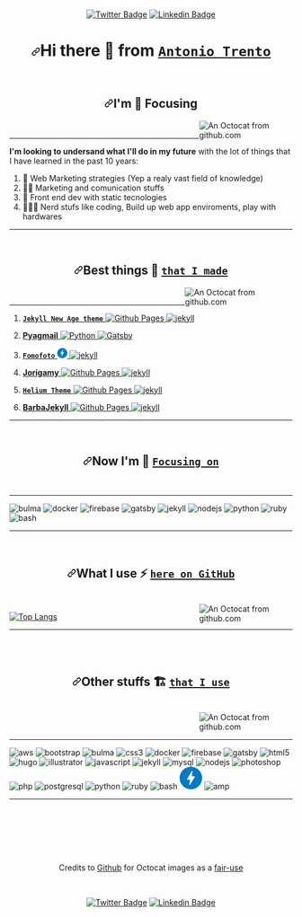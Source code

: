 <br />

<p align="center"><a href="https://twitter.com/lantoniotrento" rel="nofollow"><img src="https://camo.githubusercontent.com/7ea6e1474fcd1dc8a8cd02fcceb98e37822e3661/68747470733a2f2f696d672e736869656c64732e696f2f62616467652f2d406c616e746f6e696f7472656e746f2d3163613066313f7374796c653d666c61742d737175617265266c6162656c436f6c6f723d316361306631266c6f676f3d74776974746572266c6f676f436f6c6f723d7768697465266c696e6b3d68747470733a2f2f747769747465722e636f6d2f6c616e746f6e696f7472656e746f" alt="Twitter Badge" data-canonical-src="https://img.shields.io/badge/-@lantoniotrento-1ca0f1?style=flat-square&amp;labelColor=1ca0f1&amp;logo=twitter&amp;logoColor=white&amp;link=https://twitter.com/lantoniotrento" style="max-width:100%;"></a> <a href="https://www.linkedin.com/in/antoniotrento/" rel="nofollow"><img src="https://camo.githubusercontent.com/5d623cf50b156c4e1b008a9d17546bae327807f6/68747470733a2f2f696d672e736869656c64732e696f2f62616467652f2d616e746f6e696f7472656e746f2d626c75653f7374796c653d666c61742d737175617265266c6f676f3d4c696e6b6564696e266c6f676f436f6c6f723d7768697465266c696e6b3d68747470733a2f2f7777772e6c696e6b6564696e2e636f6d2f696e2f616e746f6e696f7472656e746f2f" alt="Linkedin Badge" data-canonical-src="https://img.shields.io/badge/-antoniotrento-blue?style=flat-square&amp;logo=Linkedin&amp;logoColor=white&amp;link=https://www.linkedin.com/in/antoniotrento/" style="max-width:100%;"></a></p>

<!-- ⬆️ Generated by https://shields.io/ ⬆️ -->
<h1 align="center"><a id="user-content-hi-there--from-antonio-trento" class="anchor" aria-hidden="true" href="#hi-there--from-antonio-trento"><svg class="octicon octicon-link" viewBox="0 0 16 16" version="1.1" width="16" height="16" aria-hidden="true"><path fill-rule="evenodd" d="M7.775 3.275a.75.75 0 001.06 1.06l1.25-1.25a2 2 0 112.83 2.83l-2.5 2.5a2 2 0 01-2.83 0 .75.75 0 00-1.06 1.06 3.5 3.5 0 004.95 0l2.5-2.5a3.5 3.5 0 00-4.95-4.95l-1.25 1.25zm-4.69 9.64a2 2 0 010-2.83l2.5-2.5a2 2 0 012.83 0 .75.75 0 001.06-1.06 3.5 3.5 0 00-4.95 0l-2.5 2.5a3.5 3.5 0 004.95 4.95l1.25-1.25a.75.75 0 00-1.06-1.06l-1.25 1.25a2 2 0 01-2.83 0z"></path></svg></a>Hi there <g-emoji class="g-emoji" alias="wave" fallback-src="https://github.githubassets.com/images/icons/emoji/unicode/1f44b.png">👋</g-emoji> from <a href="https://antoniotrento.net" rel="nofollow"><code>Antonio Trento</code></a></h1>

<!-- # Hi there 👋 from [`Antonio Trento`](https://antoniotrento.net) -->

<br />

<!-- ## I'm 🎯Focusing -->
<h2 align="center"><a id="user-content-im-focusing" class="anchor" aria-hidden="true" href="#im-focusing"><svg class="octicon octicon-link" viewBox="0 0 16 16" version="1.1" width="16" height="16" aria-hidden="true"><path fill-rule="evenodd" d="M7.775 3.275a.75.75 0 001.06 1.06l1.25-1.25a2 2 0 112.83 2.83l-2.5 2.5a2 2 0 01-2.83 0 .75.75 0 00-1.06 1.06 3.5 3.5 0 004.95 0l2.5-2.5a3.5 3.5 0 00-4.95-4.95l-1.25 1.25zm-4.69 9.64a2 2 0 010-2.83l2.5-2.5a2 2 0 012.83 0 .75.75 0 001.06-1.06 3.5 3.5 0 00-4.95 0l-2.5 2.5a3.5 3.5 0 004.95 4.95l1.25-1.25a.75.75 0 00-1.06-1.06l-1.25 1.25a2 2 0 01-2.83 0z"></path></svg></a>I'm <g-emoji class="g-emoji" alias="dart" fallback-src="https://github.githubassets.com/images/icons/emoji/unicode/1f3af.png">🎯</g-emoji> Focusing</h2>

<img align="right" width="33%" title="An Octocat from github.com" src="https://octodex.github.com/images/daftpunktocat-thomas.gif" alt="An Octocat from github.com" />

<br />

---

**I'm looking to undersand what I'll do in my future** with the lot of things that I have learned in the past 10 years:

1. 🚀 Web Marketing strategies (Yep a realy vast field of knowledge)
2. 🧙🏼 Marketing and comunication stuffs
3. 🎨  Front end dev with static tecnologies
4. 👨🏻‍💻 Nerd stufs like coding, Build up web app enviroments, play with hardwares

---

<!-- ⬆️ Emoji from https://getemoji.com/ ⬆️ -->
<br />

<h2 align="center"><a id="user-content-best-things--that-i-made" class="anchor" aria-hidden="true" href="#best-things--that-i-made"><svg class="octicon octicon-link" viewBox="0 0 16 16" version="1.1" width="16" height="16" aria-hidden="true"><path fill-rule="evenodd" d="M7.775 3.275a.75.75 0 001.06 1.06l1.25-1.25a2 2 0 112.83 2.83l-2.5 2.5a2 2 0 01-2.83 0 .75.75 0 00-1.06 1.06 3.5 3.5 0 004.95 0l2.5-2.5a3.5 3.5 0 00-4.95-4.95l-1.25 1.25zm-4.69 9.64a2 2 0 010-2.83l2.5-2.5a2 2 0 012.83 0 .75.75 0 001.06-1.06 3.5 3.5 0 00-4.95 0l-2.5 2.5a3.5 3.5 0 004.95 4.95l1.25-1.25a.75.75 0 00-1.06-1.06l-1.25 1.25a2 2 0 01-2.83 0z"></path></svg></a>Best things <g-emoji class="g-emoji" alias="gem" fallback-src="https://github.githubassets.com/images/icons/emoji/unicode/1f48e.png">💎</g-emoji> <a href="#best-things--that-i-made"><code>that I made</code></a></h2>
<!-- ## Best things 💎 that I made -->

<img align="right" width="38%" title="An Octocat from github.com" src="https://octodex.github.com/images/labtocat.png" alt="An Octocat from github.com" />

<br />

---

1. <p align="left"><a href="https://jamstackthemes.dev/theme/jekyll-new-age/" target="_blank"><b><code>Jekyll New Age theme</code></b> <img src="https://www.vectorlogo.zone/logos/github/github-icon.svg" alt="Github Pages" width="18" height="18"/> <img src="https://www.vectorlogo.zone/logos/jekyllrb/jekyllrb-icon.svg" alt="jekyll" width="18" height="18"/></a></p>
2. <p align="left"><a href="https://pyagmail.netlify.app/" target="_blank"><b>Pyagmail</b> <img src="https://devicons.github.io/devicon/devicon.git/icons/python/python-original.svg" alt="Python" width="18" height="18"/> <img src="https://www.vectorlogo.zone/logos/gatsbyjs/gatsbyjs-icon.svg" alt="Gatsby" width="18" height="18"/></a></p>
3. <p align="left"><a href="https://fomofoto.net" target="_blank"><code><b>Fomofoto</b></code> <img src="https://github.com/antoniotrento/antoniotrento/blob/master/img/ampproject-official.svg" alt="amp" width="18" height="18"/> <img src="https://www.vectorlogo.zone/logos/jekyllrb/jekyllrb-icon.svg" alt="jekyll" width="18" height="18"/></a></p>
4. <p align="left"><a href="https://jorigamy.github.io" target="_blank"><b>Jorigamy</b> <img src="https://www.vectorlogo.zone/logos/github/github-icon.svg" alt="Github Pages" width="18" height="18"/> <img src="https://www.vectorlogo.zone/logos/jekyllrb/jekyllrb-icon.svg" alt="jekyll" width="18" height="18"/></a></p>
5. <p align="left"><a href="https://jamstackthemes.dev/theme/jekyll-helium-theme/" target="_blank"><b><code>Helium Theme</code></b> <img src="https://www.vectorlogo.zone/logos/github/github-icon.svg" alt="Github Pages" width="18" height="18"/> <img src="https://www.vectorlogo.zone/logos/jekyllrb/jekyllrb-icon.svg" alt="jekyll" width="18" height="18"/></a></p>
6. <p align="left"><a href="https://barbajekyll.github.io" target="_blank"><b>BarbaJekyll</b> <img src="https://www.vectorlogo.zone/logos/github/github-icon.svg" alt="Github Pages" width="18" height="18"/> <img src="https://www.vectorlogo.zone/logos/jekyllrb/jekyllrb-icon.svg" alt="jekyll" width="18" height="18"/></a></p>

---

<br />

<h2 align="center"><a id="user-content-now-im--focusing-on" class="anchor" aria-hidden="true" href="#now-im--focusing-on"><svg class="octicon octicon-link" viewBox="0 0 16 16" version="1.1" width="16" height="16" aria-hidden="true"><path fill-rule="evenodd" d="M7.775 3.275a.75.75 0 001.06 1.06l1.25-1.25a2 2 0 112.83 2.83l-2.5 2.5a2 2 0 01-2.83 0 .75.75 0 00-1.06 1.06 3.5 3.5 0 004.95 0l2.5-2.5a3.5 3.5 0 00-4.95-4.95l-1.25 1.25zm-4.69 9.64a2 2 0 010-2.83l2.5-2.5a2 2 0 012.83 0 .75.75 0 001.06-1.06 3.5 3.5 0 00-4.95 0l-2.5 2.5a3.5 3.5 0 004.95 4.95l1.25-1.25a.75.75 0 00-1.06-1.06l-1.25 1.25a2 2 0 01-2.83 0z"></path></svg></a>Now I'm <g-emoji class="g-emoji" alias="dart" fallback-src="https://github.githubassets.com/images/icons/emoji/unicode/1f3af.png">🎯</g-emoji> <a href="#now-im--focusing-on"><code>Focusing on</code></a></h2>
<!-- ## Now I'm 🎯 Focusing on -->

<br />

---

<p align="left"><img src="https://raw.githubusercontent.com/gilbarbara/logos/804dc257b59e144eaca5bc6ffd16949752c6f789/logos/bulma.svg" alt="bulma" width="40" height="40"/> <img src="https://devicons.github.io/devicon/devicon.git/icons/docker/docker-original-wordmark.svg" alt="docker" width="40" height="40"/> <img src="https://www.vectorlogo.zone/logos/firebase/firebase-icon.svg" alt="firebase" width="40" height="40"/> <img src="https://www.vectorlogo.zone/logos/gatsbyjs/gatsbyjs-icon.svg" alt="gatsby" width="40" height="40"/> <img src="https://www.vectorlogo.zone/logos/jekyllrb/jekyllrb-icon.svg" alt="jekyll" width="40" height="40"/> <img src="https://devicons.github.io/devicon/devicon.git/icons/nodejs/nodejs-original-wordmark.svg" alt="nodejs" width="40" height="40"/> <img src="https://devicons.github.io/devicon/devicon.git/icons/python/python-original.svg" alt="python" width="40" height="40"/> <img src="https://devicons.github.io/devicon/devicon.git/icons/ruby/ruby-original-wordmark.svg" alt="ruby" width="40" height="40"/> <img src="https://www.vectorlogo.zone/logos/gnu_bash/gnu_bash-icon.svg" alt="bash" width="40" height="40"/></p>
<!-- ⬆️ Generated by https://rahuldkjain.github.io/gh-profile-readme-generator/ and https://www.vectorlogo.zone and https://devicon.dev/ ⬆️ -->

---

<br />

<h2 align="center"><a id="user-content-what-i-use-️-here-on-github" class="anchor" aria-hidden="true" href="#what-i-use-️-here-on-github"><svg class="octicon octicon-link" viewBox="0 0 16 16" version="1.1" width="16" height="16" aria-hidden="true"><path fill-rule="evenodd" d="M7.775 3.275a.75.75 0 001.06 1.06l1.25-1.25a2 2 0 112.83 2.83l-2.5 2.5a2 2 0 01-2.83 0 .75.75 0 00-1.06 1.06 3.5 3.5 0 004.95 0l2.5-2.5a3.5 3.5 0 00-4.95-4.95l-1.25 1.25zm-4.69 9.64a2 2 0 010-2.83l2.5-2.5a2 2 0 012.83 0 .75.75 0 001.06-1.06 3.5 3.5 0 00-4.95 0l-2.5 2.5a3.5 3.5 0 004.95 4.95l1.25-1.25a.75.75 0 00-1.06-1.06l-1.25 1.25a2 2 0 01-2.83 0z"></path></svg></a>What I use <g-emoji class="g-emoji" alias="zap" fallback-src="https://github.githubassets.com/images/icons/emoji/unicode/26a1.png">⚡️</g-emoji> <a href="#what-i-use-️-here-on-github"><code>here on GitHub</code></a></h2>
<!-- ## What I use ⚡️ here on GitHub -->

<br />

<img align="right" width="33%" title="An Octocat from github.com" src="https://octodex.github.com/images/stormtroopocat.jpg" alt="An Octocat from github.com" />

[![Top Langs](https://antonioreadmestats.vercel.app/api/top-langs/?username=antoniotrento&layout=compact)](https://github.com/antoniotrento)

<!-- ⬆️ Generated by https://github.com/antoniotrento/antonioreadmestats and https://www.vectorlogo.zone and https://devicon.dev/ ⬆️ -->

--------------------------------------------------------------------------------
<br />
<br />

<h2 align="center"><a id="user-content-other-stuffs--that-i-use" class="anchor" aria-hidden="true" href="#other-stuffs--that-i-use"><svg class="octicon octicon-link" viewBox="0 0 16 16" version="1.1" width="16" height="16" aria-hidden="true"><path fill-rule="evenodd" d="M7.775 3.275a.75.75 0 001.06 1.06l1.25-1.25a2 2 0 112.83 2.83l-2.5 2.5a2 2 0 01-2.83 0 .75.75 0 00-1.06 1.06 3.5 3.5 0 004.95 0l2.5-2.5a3.5 3.5 0 00-4.95-4.95l-1.25 1.25zm-4.69 9.64a2 2 0 010-2.83l2.5-2.5a2 2 0 012.83 0 .75.75 0 001.06-1.06 3.5 3.5 0 00-4.95 0l-2.5 2.5a3.5 3.5 0 004.95 4.95l1.25-1.25a.75.75 0 00-1.06-1.06l-1.25 1.25a2 2 0 01-2.83 0z"></path></svg></a>Other stuffs <g-emoji class="g-emoji" alias="building_construction" fallback-src="https://github.githubassets.com/images/icons/emoji/unicode/1f3d7.png">🏗</g-emoji> <a href="#other-stuffs--that-i-use"><code>that I use</code></a></h2>
<!-- ## Other stuffs 🏗 that I use -->

<br />

<img align="right" width="33%" title="An Octocat from github.com" src="https://octodex.github.com/images/inspectocat.jpg" alt="An Octocat from github.com" />

<br />
<br />

---

<p><img src="https://devicons.github.io/devicon/devicon.git/icons/amazonwebservices/amazonwebservices-original-wordmark.svg" alt="aws" width="40" height="40"/> <img src="https://devicons.github.io/devicon/devicon.git/icons/bootstrap/bootstrap-plain.svg" alt="bootstrap" width="40" height="40"/> <img src="https://raw.githubusercontent.com/gilbarbara/logos/804dc257b59e144eaca5bc6ffd16949752c6f789/logos/bulma.svg" alt="bulma" width="40" height="40"/> <img src="https://devicons.github.io/devicon/devicon.git/icons/css3/css3-original-wordmark.svg" alt="css3" width="40" height="40"/> <img src="https://devicons.github.io/devicon/devicon.git/icons/docker/docker-original-wordmark.svg" alt="docker" width="40" height="40"/> <img src="https://www.vectorlogo.zone/logos/firebase/firebase-icon.svg" alt="firebase" width="40" height="40"/> <img src="https://www.vectorlogo.zone/logos/gatsbyjs/gatsbyjs-icon.svg" alt="gatsby" width="40" height="40"/> <img src="https://devicons.github.io/devicon/devicon.git/icons/html5/html5-original-wordmark.svg" alt="html5" width="40" height="40"/> <img src="https://api.iconify.design/logos-hugo.svg" alt="hugo" width="40" height="40"/> <img src="https://www.vectorlogo.zone/logos/adobe_illustrator/adobe_illustrator-icon.svg" alt="illustrator" width="40" height="40"/> <img src="https://devicons.github.io/devicon/devicon.git/icons/javascript/javascript-original.svg" alt="javascript" width="40" height="40"/> <img src="https://www.vectorlogo.zone/logos/jekyllrb/jekyllrb-icon.svg" alt="jekyll" width="40" height="40"/> <img src="https://devicons.github.io/devicon/devicon.git/icons/mysql/mysql-original-wordmark.svg" alt="mysql" width="40" height="40"/> <img src="https://devicons.github.io/devicon/devicon.git/icons/nodejs/nodejs-original-wordmark.svg" alt="nodejs" width="40" height="40"/> <img src="https://devicons.github.io/devicon/devicon.git/icons/photoshop/photoshop-plain.svg" alt="photoshop" width="40" height="40"/> <img src="https://devicons.github.io/devicon/devicon.git/icons/php/php-original.svg" alt="php" width="40" height="40"/> <img src="https://devicons.github.io/devicon/devicon.git/icons/postgresql/postgresql-original-wordmark.svg" alt="postgresql" width="40" height="40"/> <img src="https://devicons.github.io/devicon/devicon.git/icons/python/python-original.svg" alt="python" width="40" height="40"/> <img src="https://devicons.github.io/devicon/devicon.git/icons/ruby/ruby-original-wordmark.svg" alt="ruby" width="40" height="40"/> <img src="https://www.vectorlogo.zone/logos/gnu_bash/gnu_bash-icon.svg" alt="bash" width="40" height="40"/> <img src="https://github.com/antoniotrento/antoniotrento/blob/master/img/ampproject-official.svg" alt="amp" width="40" height="40"/> <img src="https://www.vectorlogo.zone/logos/wordpress/wordpress-icon.svg" alt="amp" width="40" height="40"/></p>

---

<br />
<br />
<br />
<br />
<br />

<p align="center">Credits to <a href="https://github.com">Github</a> for Octocat images as a <a href="https://octodex.github.com/faq/#can-i-use-an-octocat-as-my-app-logo-or-icon">fair-use</a></p>

<br />

<p align="center"><a href="https://twitter.com/lantoniotrento" rel="nofollow"><img src="https://camo.githubusercontent.com/7ea6e1474fcd1dc8a8cd02fcceb98e37822e3661/68747470733a2f2f696d672e736869656c64732e696f2f62616467652f2d406c616e746f6e696f7472656e746f2d3163613066313f7374796c653d666c61742d737175617265266c6162656c436f6c6f723d316361306631266c6f676f3d74776974746572266c6f676f436f6c6f723d7768697465266c696e6b3d68747470733a2f2f747769747465722e636f6d2f6c616e746f6e696f7472656e746f" alt="Twitter Badge" data-canonical-src="https://img.shields.io/badge/-@lantoniotrento-1ca0f1?style=flat-square&amp;labelColor=1ca0f1&amp;logo=twitter&amp;logoColor=white&amp;link=https://twitter.com/lantoniotrento" style="max-width:100%;"></a> <a href="https://www.linkedin.com/in/antoniotrento/" rel="nofollow"><img src="https://camo.githubusercontent.com/5d623cf50b156c4e1b008a9d17546bae327807f6/68747470733a2f2f696d672e736869656c64732e696f2f62616467652f2d616e746f6e696f7472656e746f2d626c75653f7374796c653d666c61742d737175617265266c6f676f3d4c696e6b6564696e266c6f676f436f6c6f723d7768697465266c696e6b3d68747470733a2f2f7777772e6c696e6b6564696e2e636f6d2f696e2f616e746f6e696f7472656e746f2f" alt="Linkedin Badge" data-canonical-src="https://img.shields.io/badge/-antoniotrento-blue?style=flat-square&amp;logo=Linkedin&amp;logoColor=white&amp;link=https://www.linkedin.com/in/antoniotrento/" style="max-width:100%;"></a></p>

<!-- ⬆️ Generated by https://rahuldkjain.github.io/gh-profile-readme-generator/ ⬆️ -->

<!-- Markdown for social badges

[![Twitter Badge](https://img.shields.io/badge/-@lantoniotrento-1ca0f1?style=flat-square&labelColor=1ca0f1&logo=twitter&logoColor=white&link=https://twitter.com/lantoniotrento)](https://twitter.com/lantoniotrento) [![Linkedin Badge](https://img.shields.io/badge/-antoniotrento-blue?style=flat-square&logo=Linkedin&logoColor=white&link=https://www.linkedin.com/in/antoniotrento/)](https://www.linkedin.com/in/antoniotrento/)

HTML Version

<p align="right"><a href="https://twitter.com/lantoniotrento" rel="nofollow"><img src="https://camo.githubusercontent.com/7ea6e1474fcd1dc8a8cd02fcceb98e37822e3661/68747470733a2f2f696d672e736869656c64732e696f2f62616467652f2d406c616e746f6e696f7472656e746f2d3163613066313f7374796c653d666c61742d737175617265266c6162656c436f6c6f723d316361306631266c6f676f3d74776974746572266c6f676f436f6c6f723d7768697465266c696e6b3d68747470733a2f2f747769747465722e636f6d2f6c616e746f6e696f7472656e746f" alt="Twitter Badge" data-canonical-src="https://img.shields.io/badge/-@lantoniotrento-1ca0f1?style=flat-square&amp;labelColor=1ca0f1&amp;logo=twitter&amp;logoColor=white&amp;link=https://twitter.com/lantoniotrento" style="max-width:100%;"></a> <a href="https://www.linkedin.com/in/antoniotrento/" rel="nofollow"><img src="https://camo.githubusercontent.com/5d623cf50b156c4e1b008a9d17546bae327807f6/68747470733a2f2f696d672e736869656c64732e696f2f62616467652f2d616e746f6e696f7472656e746f2d626c75653f7374796c653d666c61742d737175617265266c6f676f3d4c696e6b6564696e266c6f676f436f6c6f723d7768697465266c696e6b3d68747470733a2f2f7777772e6c696e6b6564696e2e636f6d2f696e2f616e746f6e696f7472656e746f2f" alt="Linkedin Badge" data-canonical-src="https://img.shields.io/badge/-antoniotrento-blue?style=flat-square&amp;logo=Linkedin&amp;logoColor=white&amp;link=https://www.linkedin.com/in/antoniotrento/" style="max-width:100%;"></a></p>

-->
